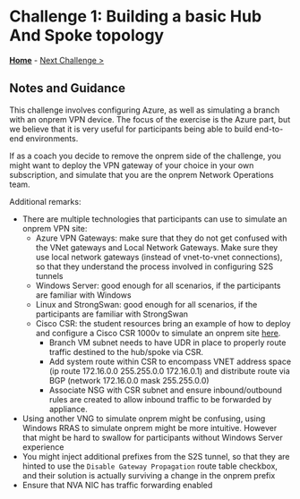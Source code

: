 # Challenge 1: Building a basic Hub And Spoke topology 

**[Home](README.md)** - [Next Challenge >](./02-AzFW.md)

## Notes and Guidance

This challenge involves configuring Azure, as well as simulating a branch with an onprem VPN device. The focus of the exercise is the Azure part, but we believe that it is very useful for participants being able to build end-to-end environments.

If as a coach you decide to remove the onprem side of the challenge, you might want to deploy the VPN gateway of your choice in your own subscription, and simulate that you are the onprem Network Operations team.

Additional remarks:

* There are multiple technologies that participants can use to simulate an onprem VPN site:
  * Azure VPN Gateways: make sure that they do not get confused with the VNet gateways and Local Network Gateways. Make sure they use local network gateways (instead of vnet-to-vnet connections), so that they understand the process involved in configuring S2S tunnels
  * Windows Server: good enough for all scenarios, if the participants are familiar with Windows
  * Linux and StrongSwan: good enough for all scenarios, if the participants are familiar with StrongSwan
  * Cisco CSR: the student resources bring an example of how to deploy and configure a Cisco CSR 1000v to simulate an onprem site [here](../Student/resources/csr.md ).
    * Branch VM subnet needs to have UDR in place to properly route traffic destined to the hub/spoke via CSR.
    * Add system route within CSR to encompass VNET address space (ip route 172.16.0.0 255.255.0.0 172.16.0.1) and distribute route via BGP (network 172.16.0.0 mask 255.255.0.0)
    * Associate NSG with CSR subnet and ensure inbound/outbound rules are created to allow inbound traffic to be forwarded by appliance. 
* Using another VNG to simulate onprem might be confusing, using Windows RRAS to simulate onprem might be more intuitive. However that might be hard to swallow for participants without Windows Server experience
* You might inject additional prefixes from the S2S tunnel, so that they are hinted to use the `Disable Gateway Propagation` route table checkbox, and their solution is actually surviving a change in the onprem prefix
* Ensure that NVA NIC has traffic forwarding enabled
